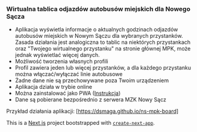 ### Wirtualna tablica odjazdów autobusów miejskich dla Nowego Sącza

- Aplikacja wyświetla informacje o aktualnych godzinach odjazdów autobusów miejskich w Nowym Sączu dla wybranych przystanków. Zasada działania jest analogiczna to tablic na niektórych przystankach oraz "Twojego wirtualnego przystanku" na stronie głównej MPK, może jednak wyświetlać więcej danych.
- Możliwość tworzenia własnych profili
- Profil zawiera jeden lub więcej przystanków, a dla każdego przystanku można włączać/wyłączać linie autobusowe
- Żadne dane nie są przechowywane poza Twoim urządzeniem
- Aplikacja działa w trybie online
- Można zainstalować jako PWA ([Instrukcja](https://support.google.com/chrome/answer/9658361?hl=en&co=GENIE.Platform%3DDesktop&oco=1))
- Dane są pobierane bezpośrednio z serwera MZK Nowy Sącz

Przykład działania aplikacji: [https://dsmaga.github.io/ns-mpk-board]

This is a [Next.js](https://nextjs.org/) project bootstrapped with [`create-next-app`](https://github.com/vercel/next.js/tree/canary/packages/create-next-app).
